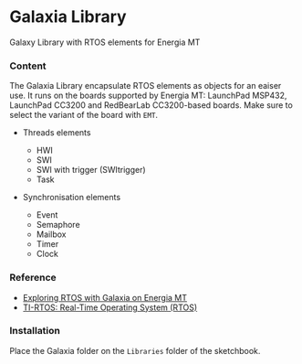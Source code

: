 # Galaxia Library
Galaxy Library with RTOS elements for Energia MT

### Content

The Galaxia Library encapsulate RTOS elements as objects for an eaiser use. It runs on the boards supported by Energia MT: LaunchPad MSP432, LaunchPad CC3200 and RedBearLab CC3200-based boards. Make sure to select the variant of the board with `EMT`.

* Threads elements
	* HWI
	* SWI
	* SWI with trigger (SWItrigger)
	* Task

* Synchronisation elements
	* Event
	* Semaphore
	* Mailbox
	* Timer
	* Clock

### Reference 

* [Exploring RTOS with Galaxia on Energia MT](http://embeddedcomputing.weebly.com/exploring-rtos-with-galaxia.html)
* [TI-RTOS: Real-Time Operating System (RTOS)](http://www.ti.com/tool/ti-rtos)

### Installation

Place the Galaxia folder on the `Libraries` folder of the sketchbook.